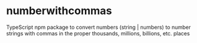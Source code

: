 # numberwithcommas
TypeScript npm package to convert numbers (string | numbers) to number strings with commas in the proper thousands, millions, billions, etc. places
